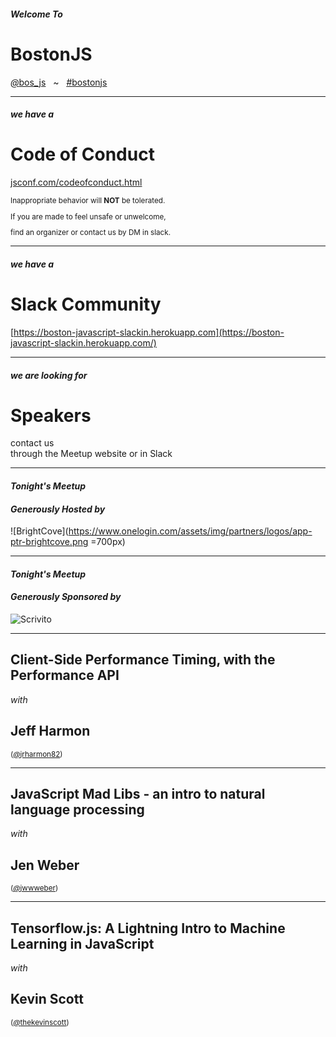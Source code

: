 <!-- .slide: class="bigslide" -->

#### _Welcome To_

# BostonJS

[<em>@</em>bos_js](https://twitter.com/bos_js)  &nbsp; ~ &nbsp; [<em>#</em>bostonjs](https://twitter.com/search?q=%23bostonjs&src=typd)

---

#### _we have a_

# Code of Conduct

[jsconf.com/codeofconduct.html](http://jsconf.com/codeofconduct.html)
<small>

Inappropriate behavior will **NOT** be tolerated.

If you are made to feel unsafe or unwelcome,

find an organizer or contact us by DM in slack.

</small>

---

#### _we have a_

# Slack Community

[https://boston-javascript-slackin.herokuapp.com](https://boston-javascript-slackin.herokuapp.com/)

---

#### _we are looking for_

# Speakers

contact us <br/>
through the Meetup website or in Slack

---

#### _Tonight's Meetup_
#### _Generously Hosted by_

![BrightCove](https://www.onelogin.com/assets/img/partners/logos/app-ptr-brightcove.png =700px) 

---

#### _Tonight's Meetup_
#### _Generously Sponsored by_

![Scrivito](https://bostonjavascript.slack.com/files/UA1PR6K99/FB2SJR074/scrivito-logo-color-white-background.svg) 

---

## Client-Side Performance Timing, with the Performance API

_with_

## Jeff Harmon

<small>([<em>@</em>jrharmon82](https://twitter.com/jrharmon82))</small>

---

## JavaScript Mad Libs - an intro to natural language processing

_with_

## Jen Weber

<small>([<em>@</em>jwwweber](https://twitter.com/jwwweber))</small>

---

## Tensorflow.js: A Lightning Intro to Machine Learning in JavaScript

_with_

## Kevin Scott

<small>([<em>@</em>thekevinscott](https://twitter.com/thekevinscott))</small>
